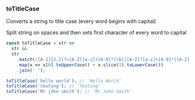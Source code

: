 ### toTitleCase

Converts a string to title case (every word begins with capital)

Split string on spaces and then sets first character of every word to capital

```js
const toTitleCase = str =>
  str &&
  str
    .match(/[A-Z]{2,}(?=[A-Z][a-z]+[0-9]*|\b)|[A-Z]?[a-z]+[0-9]*|[A-Z]|[0-9]+/g)
    .map(x => x[0].toUpperCase() + x.slice(1).toLowerCase())
    .join(' ');
```

```js
toTitleCase('hello world'); // 'Hello World'
toTitleCase('testing'); // 'Testing'
toTitleCase('Mr john smith'); // 'Mr John Smith'

```
